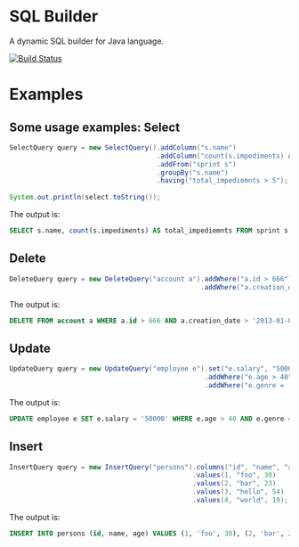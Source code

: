 SQL Builder
===========

A dynamic SQL builder for Java language.

[![Build Status](https://secure.travis-ci.org/jonathanhds/sql-builder.png?branch=master)](http://travis-ci.org/jonathanhds/sql-builder)

Examples
=======
Some usage examples:
Select
-------
```java
SelectQuery query = new SelectQuery().addColumn("s.name")
                                     .addColumn("count(s.impediments) AS total_impediemnts")
                                     .addFrom("sprint s")
                                     .groupBy("s.name")
                                     .having("total_impediemnts > 5");
      
System.out.println(select.toString());
```

The output is:

```sql
SELECT s.name, count(s.impediments) AS total_impediemnts FROM sprint s GROUP BY s.name HAVING total_impediemnts > 5
```
Delete
-------
```java
DeleteQuery query = new DeleteQuery("account a").addWhere("a.id > 666")
      											.addWhere("a.creation_date > '2013-01-01'");
```

The output is:

```sql
DELETE FROM account a WHERE a.id > 666 AND a.creation_date > '2013-01-01'
```
Update
---------
```java
UpdateQuery query = new UpdateQuery("employee e").set("e.salary", "50000")
												 .addWhere("e.age > 40")
                                                 .addWhere("e.genre = 'female'");
```

The output is:

```sql
UPDATE employee e SET e.salary = '50000' WHERE e.age > 40 AND e.genre = 'female'
```

Insert
-------
```java
InsertQuery query = new InsertQuery("persons").columns("id", "name", "age")
										      .values(1, "foo", 30)
										      .values(2, "bar", 23)
										      .values(3, "hello", 54)
										      .values(4, "world", 19);
```

The output is:

```sql
INSERT INTO persons (id, name, age) VALUES (1, 'foo', 30), (2, 'bar', 23), (3, 'hello', 54), (4, 'world', 19)
```
